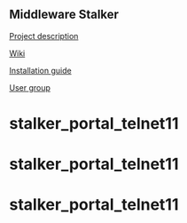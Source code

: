 ## Middleware Stalker

[Project description](http://www.infomir.eu/eng/products/free-middleware-stalker/)

[Wiki](http://wiki.iptv.infomir.com.ua/doku.php/en:stalker:start)

[Installation guide](http://wiki.iptv.infomir.com.ua/doku.php/en:stalker:install_and_configure)

[User group](https://groups.google.com/forum/#!forum/stalker-middleware)
# stalker_portal_telnet11
# stalker_portal_telnet11
# stalker_portal_telnet11
